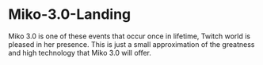 # Miko-3.0-Landing
Miko 3.0 is one of these events that occur once in lifetime, Twitch world is pleased in her presence. This is just a small approximation of the greatness and high technology that Miko 3.0 will offer.
